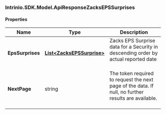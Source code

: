 [//]: # (CLASS:Intrinio.SDK.Model.ApiResponseZacksEPSSurprises)

[//]: # (KIND:object)

### Intrinio.SDK.Model.ApiResponseZacksEPSSurprises
#### Properties

[//]: # (START_DEFINITION)

Name | Type | Description
------------ | ------------- | -------------
**EpsSurprises** | [**List&lt;ZacksEPSSurprise&gt;**](ZacksEPSSurprise.md) | Zacks EPS Surprise data for a Security in descending order by actual reported date &nbsp;
**NextPage** | string | The token required to request the next page of the data. If null, no further results are available. &nbsp;

[//]: # (END_DEFINITION)


[//]: # (CONTAINED_CLASS:Intrinio.SDK.Model.ZacksEPSSurprise)


